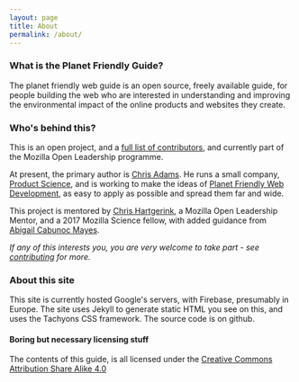 ```yaml
---
layout: page
title: About
permalink: /about/
---
```

### What is the Planet Friendly Guide?

The planet friendly web guide is an open source, freely available guide, for people building the web who are interested in understanding and improving the environmental impact of the online products and websites they create.

### Who's behind this?

This is an open project, and a [full list of contributors](/humans.txt), and currently part of the Mozilla Open Leadership programme.

At present, the primary author is [Chris Adams](http://chrisadams.me.uk). He runs a small company, [Product Science](https://productscience.co.uk), and is working to make the ideas of [Planet Friendly Web Development](http://planetfriendly.productscience.co.uk), as easy to apply as possible and spread them far and wide.

This project is mentored by [Chris Hartgerink](https://twitter.com/chartgerink), a Mozilla Open Leadership Mentor, and a 2017 Mozilla Science fellow, with added guidance from [Abigail Cabunoc Mayes](https://twitter.com/abbycabs).

_If any of this interests you, you are very welcome to take part - see [contributing](/contributing) for more._

### About this site

This site is currently hosted Google's servers, with Firebase, presumably in Europe.
The site uses Jekyll to generate static HTML you see on this, and uses the Tachyons CSS framework.
The source code is on github.

#### Boring but necessary licensing stuff

The contents of this guide, is all licensed under the [Creative Commons Attribution Share Alike 4.0](https://choosealicense.com/licenses/cc-by-sa-4.0/)
